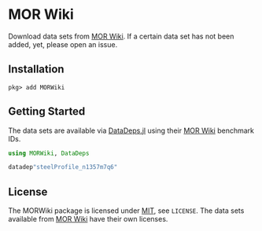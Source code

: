 # MOR Wiki

Download data sets from [MOR Wiki].
If a certain data set has not been added, yet, please open an issue.

## Installation

```
pkg> add MORWiki
```

## Getting Started

The data sets are available via [DataDeps.jl] using their [MOR Wiki] benchmark IDs.

```julia
using MORWiki, DataDeps

datadep"steelProfile_n1357m7q6"
```

## License

The MORWiki package is licensed under [MIT](https://spdx.org/licenses/MIT.html), see `LICENSE`.
The data sets available from [MOR Wiki] have their own licenses.

[DataDeps.jl]: https://github.com/oxinabox/DataDeps.jl
[MOR Wiki]: http://modelreduction.org/
